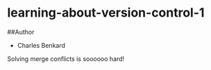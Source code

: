 # learning-about-version-control-1

##Author
- Charles Benkard
  


Solving merge conflicts is soooooo hard!